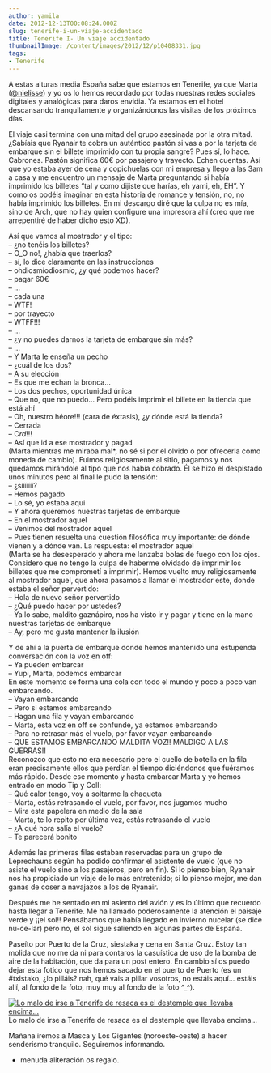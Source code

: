 ```yaml
---
author: yamila
date: 2012-12-13T00:08:24.000Z
slug: tenerife-i-un-viaje-accidentado
title: Tenerife I- Un viaje accidentado
thumbnailImage: /content/images/2012/12/p10408331.jpg
tags:
- Tenerife
---
```



A estas alturas media España sabe que estamos en Tenerife, ya que Marta ([@nielisse](http:/twitter.com/nielisse)) y yo os lo hemos recordado por todas nuestras redes sociales digitales y analógicas para daros envidia. Ya estamos en el hotel descansando tranquilamente y organizándonos las visitas de los próximos días.

El viaje casi termina con una mitad del grupo asesinada por la otra mitad. ¿Sabíais que Ryanair te cobra un auténtico pastón si vas a por la tarjeta de embarque sin el billete imprimido con tu propia sangre? Pues sí, lo hace. Cabrones. Pastón significa 60€ por pasajero y trayecto. Echen cuentas. Así que yo estaba ayer de cena y copichuelas con mi empresa y llego a las 3am a casa y me encuentro un mensaje de Marta preguntando si había imprimido los billetes “tal y como dijiste que harías, eh yami, eh, EH”. Y como os podéis imaginar en esta historia de romance y tensión, no, no había imprimido los billetes. En mi descargo diré que la culpa no es mía, sino de Arch, que no hay quien configure una impresora ahí (creo que me arrepentiré de haber dicho esto XD).

Así que vamos al mostrador y el tipo:  
 – ¿no tenéis los billetes?  
 – O_O no!, ¿había que traerlos?  
 – sí, lo dice claramente en las instrucciones  
 – ohdiosmíodiosmío, ¿y qué podemos hacer?  
 – pagar 60€  
 – …  
 – cada una  
 – WTF!  
 – por trayecto  
 – WTFF!!!  
 – …  
 – ¿y no puedes darnos la tarjeta de embarque sin más?  
 – …  
 – Y Marta le enseña un pecho  
 – ¿cuál de los dos?  
 – A su elección  
 – Es que me echan la bronca…  
 – Los dos pechos, oportunidad única  
 – Que no, que no puedo… Pero podéis imprimir el billete en la tienda que está ahí  
 – Oh, nuestro héore!!! (cara de éxtasis), ¿y dónde está la tienda?  
 – Cerrada  
 – C*rd*!!!  
 – Así que id a ese mostrador y pagad  
 (Marta mientras me miraba mal*, no sé si por el olvido o por ofrecerla como moneda de cambio). Fuimos religiosamente al sitio, pagamos y nos quedamos mirándole al tipo que nos había cobrado. Él se hizo el despistado unos minutos pero al final le pudo la tensión:  
 – ¿sííííííí?  
 – Hemos pagado  
 – Lo sé, yo estaba aquí  
 – Y ahora queremos nuestras tarjetas de embarque  
 – En el mostrador aquel  
 – Venimos del mostrador aquel  
 – Pues tienen resuelta una cuestión filosófica muy importante: de dónde vienen y a dónde van. La respuesta: el mostrador aquel  
 (Marta se ha desesperado y ahora me lanzaba bolas de fuego con los ojos. Considero que no tengo la culpa de haberme olvidado de imprimir los billetes que me comprometí a imprimir). Hemos vuelto muy religiosamente al mostrador aquel, que ahora pasamos a llamar el mostrador este, donde estaba el señor pervertido:  
 – Hola de nuevo señor pervertido  
 – ¿Qué puedo hacer por ustedes?  
 – Ya lo sabe, maldito gaznápiro, nos ha visto ir y pagar y tiene en la mano nuestras tarjetas de embarque  
 – Ay, pero me gusta mantener la ilusión

Y de ahí a la puerta de embarque donde hemos mantenido una estupenda conversación con la voz en off:  
 – Ya pueden embarcar  
 – Yupi, Marta, podemos embarcar  
 En este momento se forma una cola con todo el mundo y poco a poco van embarcando.  
 – Vayan embarcando  
 – Pero si estamos embarcando  
 – Hagan una fila y vayan embarcando  
 – Marta, esta voz en off se confunde, ya estamos embarcando  
 – Para no retrasar más el vuelo, por favor vayan embarcando  
 – QUE ESTAMOS EMBARCANDO MALDITA VOZ!! MALDIGO A LAS GUERRAS!!  
 Reconozco que esto no era necesario pero el cuello de botella en la fila eran precisamente ellos que perdían el tiempo diciéndonos que fuéramos más rápido. Desde ese momento y hasta embarcar Marta y yo hemos entrado en modo Tip y Coll:  
 – Qué calor tengo, voy a soltarme la chaqueta  
 – Marta, estás retrasando el vuelo, por favor, nos jugamos mucho  
 – Mira esta papelera en medio de la sala  
 – Marta, te lo repito por última vez, estás retrasando el vuelo  
 – ¿A qué hora salía el vuelo?  
 – Te parecerá bonito

Además las primeras filas estaban reservadas para un grupo de Leprechauns según ha podido confirmar el asistente de vuelo (que no asiste el vuelo sino a los pasajeros, pero en fin). Si lo pienso bien, Ryanair nos ha propiciado un viaje de lo más entretenido; si lo pienso mejor, me dan ganas de coser a navajazos a los de Ryanair.

Después me he sentado en mi asiento del avión y es lo último que recuerdo hasta llegar a Tenerife. Me ha llamado poderosamente la atención el paisaje verde y ¡¡el sol!! Pensábamos que había llegado en invierno nucelar (se dice nu-ce-lar) pero no, el sol sigue saliendo en algunas partes de España.

Paseíto por Puerto de la Cruz, siestaka y cena en Santa Cruz. Estoy tan molida que no me da ni para contaros la casuística de uso de la bomba de aire de la habitación, que da para un post entero. En cambio sí os puedo dejar esta fotico que nos hemos sacado en el puerto de Puerto (es un #txistako, ¿lo pilláis? nah, qué vais a pillar vosotros, no estáis aquí… estáis allí, al fondo de la foto, muy muy al fondo de la foto ^_^).

[![Lo malo de irse a Tenerife de resaca es el destemple que llevaba encima...](/content/images/2012/12/p10408331.jpg#small)](/content/images/2012/12/p10408331.jpg#full)
Lo malo de irse a Tenerife de resaca es el destemple que llevaba encima…

Mañana iremos a Masca y Los Gigantes (noroeste-oeste) a hacer senderismo tranquilo. Seguiremos informando.

* menuda aliteración os regalo.


